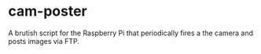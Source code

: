 # cam-poster
A brutish script for the Raspberry Pi that periodically fires a the camera and posts images via FTP.
